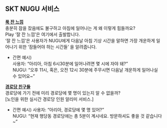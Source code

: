 ## SKT NUGU 서비스  

**[푹 잔 느낌](https://hyunjuhw.github.io/five14.github.io/honeysleep)**  
충분히 잠을 잤음에도 불구하고 아침에 일어나는 게 왜 이렇게 힘들까요?  
Play ‘잘 잔 느낌’은 여기에서 출발합니다.  
‘잘 잔 느낌’은 사용자가 NUGU에게 다음날 아침 기상 시간을 말하면 가장 개운하게 일어나기 위한 ‘잠들어야 하는 시간들’ 을 알려줍니다.  
  
- 간편 예시)  
사용자:  “아리아, 아침 6시30분에 일어나려면 몇 시에 자야 돼?”  
NUGU:  “오후 11시, 혹은, 오전 12시 30분에 주무시면 다음날 개운하게 일어나실 수 있어요~”  


**[경로당 친구들](https://hyunjuhw.github.io/five14.github.io/silverfriends)**  
경로당에 가기 전에 미리 경로당에 몇 명이 있는지 알 수 없을까?  
[노인을 위한 실시간 경로당 인원 알리미 서비스.]  
  
- 간편 예시) 
사용자:  “아리아, 경로당에 몇 명 있어?”  
NUGU:  “현재 행당동 경로당에는 총 5분이 계시네요. 방문하셔도 좋을 것 같습니다~”  




